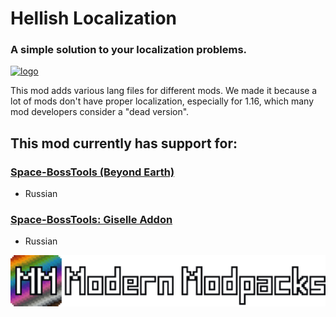 # Hellish Localization
### A simple solution to your localization problems.

[![logo](https://raw.githubusercontent.com/Hellish-Mods/Hellish-Localization/main/src/main/resources/pack.png)](https://www.curseforge.com/minecraft/mc-mods/hellish-localization)

This mod adds various lang files for different mods. We made it because a lot of mods don't have proper localization, especially for 1.16, which many mod developers consider a "dead version".

## This mod currently has support for:

### [Space-BossTools (Beyond Earth)](https://www.curseforge.com/minecraft/mc-mods/beyond-earth)
 * Russian
### [Space-BossTools: Giselle Addon](https://www.curseforge.com/minecraft/mc-mods/space-bosstools-giselle-addon)
 * Russian

[![MMLogo](https://raw.githubusercontent.com/Modern-Modpacks/assets/main/big_logo.png)](https://modernmodpacks.site)